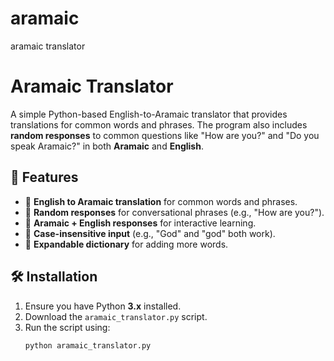 # aramaic
aramaic translator
# Aramaic Translator

A simple Python-based English-to-Aramaic translator that provides translations for common words and phrases. The program also includes **random responses** to common questions like "How are you?" and "Do you speak Aramaic?" in both **Aramaic** and **English**.

## 📜 Features
- 🔹 **English to Aramaic translation** for common words and phrases.
- 🔹 **Random responses** for conversational phrases (e.g., "How are you?").
- 🔹 **Aramaic + English responses** for interactive learning.
- 🔹 **Case-insensitive input** (e.g., "God" and "god" both work).
- 🔹 **Expandable dictionary** for adding more words.

## 🛠 Installation

1. Ensure you have Python **3.x** installed.
2. Download the `aramaic_translator.py` script.
3. Run the script using:
   ```bash
   python aramaic_translator.py
